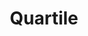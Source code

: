 ---
title: "Quartile"

categories: ['']

tags: ['Quartile']

arabic: ['الربعي']

publishers: ['معجم مصطلحات التعلم الآلي والتعلم العميق وعلم البيانات']

types: "word"

slug: ""
---